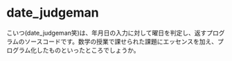 date_judgeman
=============
こいつ(date_judgeman笑)は、年月日の入力に対して曜日を判定し、返すプログラムのソースコードです。数学の授業で課せられた課題にエッセンスを加え、プログラム化したものといったところでしょうか。
